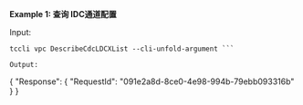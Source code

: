 **Example 1: 查询 IDC通道配置**



Input: 

```
tccli vpc DescribeCdcLDCXList --cli-unfold-argument ```

Output: 
```
{
    "Response": {
        "RequestId": "091e2a8d-8ce0-4e98-994b-79ebb093316b"
    }
}
```

